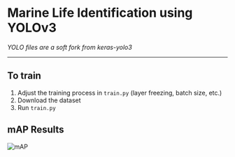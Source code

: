 # Marine Life Identification using YOLOv3
_YOLO files are a soft fork from keras-yolo3_

---

## To train
1. Adjust the training process in `train.py` (layer freezing, batch size, etc.)
2. Download the dataset
3. Run `train.py`

## mAP Results
![mAP](https://user-images.githubusercontent.com/41022464/132136931-85e6568b-e234-463e-bf0a-9d24fa72916a.jpeg)

